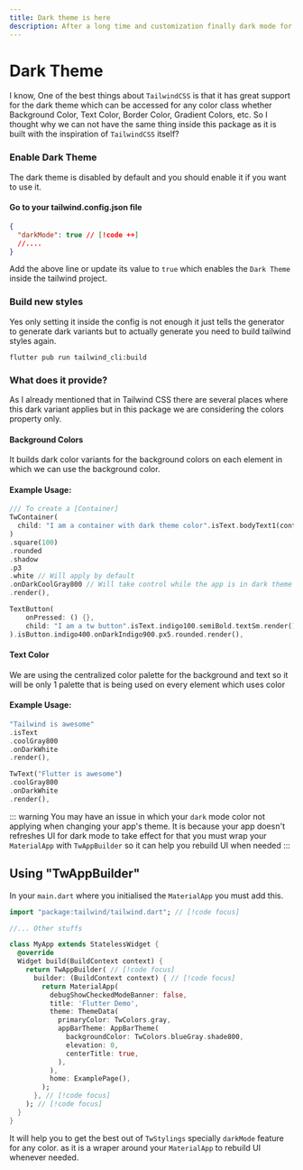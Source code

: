 ```yaml
---
title: Dark theme is here
description: After a long time and customization finally dark mode for colors is here.
---
```


# Dark Theme

I know, One of the best things about `TailwindCSS` is that it has great support for the dark theme which can be accessed for any color class whether Background Color, Text Color, Border Color, Gradient Colors, etc. So I thought why we can not have the same thing inside this package as it is built with the inspiration of `TailwindCSS` itself?

### Enable Dark Theme

The dark theme is disabled by default and you should enable it if you want to use it.

#### Go to your tailwind.config.json file

```json
{
  "darkMode": true // [!code ++]
  //....
}
```

Add the above line or update its value to `true` which enables the `Dark Theme` inside the tailwind project.

### Build new styles

Yes only setting it inside the config is not enough it just tells the generator to generate dark variants but to actually generate you need to build tailwind styles again.

```shell
flutter pub run tailwind_cli:build
```

### What does it provide?

As I already mentioned that in Tailwind CSS there are several places where this dark variant applies but in this package we are considering the colors property only.

#### Background Colors

It builds dark color variants for the background colors on each element in which we can use the background color.

#### Example Usage:

```dart
/// To create a [Container]
TwContainer(
  child: "I am a container with dark theme color".isText.bodyText1(context).indigo500.onDarkIndigo100.render(),
)
.square(100)
.rounded
.shadow
.p3
.white // Will apply by default
.onDarkCoolGray800 // Will take control while the app is in dark theme mode
.render(),
```

```dart
TextButton(
    onPressed: () {},
    child: "I am a tw button".isText.indigo100.semiBold.textSm.render(),
).isButton.indigo400.onDarkIndigo900.px5.rounded.render(),
```

#### Text Color

We are using the centralized color palette for the background and text so it will be only 1 palette that is being used on every element which uses color

#### Example Usage:

```dart
"Tailwind is awesome"
.isText
.coolGray800
.onDarkWhite
.render(),
```

```dart
TwText("Flutter is awesome")
.coolGray800
.onDarkWhite
.render(),
```

::: warning
You may have an issue in which your `dark` mode color not applying when changing your app's theme. It is because your app doesn't refreshes UI for dark mode to take effect for that you must wrap your `MaterialApp` with `TwAppBuilder` so it can help you rebuild UI when needed
:::

## Using "TwAppBuilder"

In your `main.dart` where you initialised the `MaterialApp` you must add this.

```dart
import "package:tailwind/tailwind.dart"; // [!code focus]

//... Other stuffs

class MyApp extends StatelessWidget {
  @override
  Widget build(BuildContext context) {
    return TwAppBuilder( // [!code focus]
      builder: (BuildContext context) { // [!code focus]
        return MaterialApp(
          debugShowCheckedModeBanner: false,
          title: 'Flutter Demo',
          theme: ThemeData(
            primaryColor: TwColors.gray,
            appBarTheme: AppBarTheme(
              backgroundColor: TwColors.blueGray.shade800,
              elevation: 0,
              centerTitle: true,
            ),
          ),
          home: ExamplePage(),
        );
      }, // [!code focus]
    ); // [!code focus]
  }
}
```

It will help you to get the best out of `TwStylings` specially `darkMode` feature for any color.
as it is a wraper around your `MaterialApp` to rebuild UI whenever needed.
